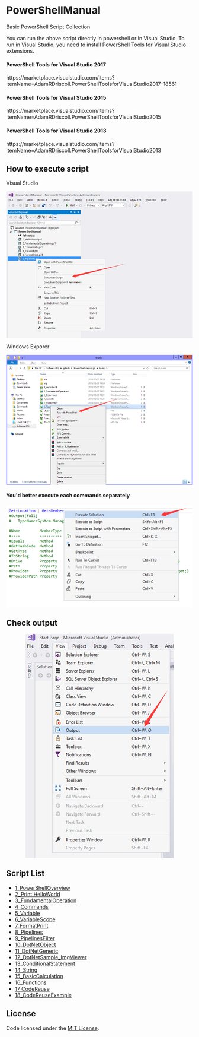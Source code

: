 # PowerShellManual
<p>Basic PowerShell Script Collection</p>

<p>You can run the above script directly in powershell or in Visual Studio. To run in Visual Studio, you need to install PowerShell Tools for Visual Studio extensions.</p>

<h4>PowerShell Tools for Visual Studio 2017</h4>
<p>https://marketplace.visualstudio.com/items?itemName=AdamRDriscoll.PowerShellToolsforVisualStudio2017-18561</p>
<h4>PowerShell Tools for Visual Studio 2015</h4>
<p>https://marketplace.visualstudio.com/items?itemName=AdamRDriscoll.PowerShellToolsforVisualStudio2015</p>
<h4>PowerShell Tools for Visual Studio 2013</h4>
<p>https://marketplace.visualstudio.com/items?itemName=AdamRDriscoll.PowerShellToolsforVisualStudio2013</p>

<h2>How to execute script</h2>
<p>Visual Studio</p>
<p align="center">
 <img align="center" alt="In Visual Studio" 
      src="https://github.com/zhaotianff/PowerShellManual/blob/master/doc/in%20visual%20studio.png" />
</p>
<p>Windows Exporer</p>
<p align="center">
 <img align="center" alt="In Windows Explorer"          src="https://github.com/zhaotianff/PowerShellManual/blob/master/doc/in%20window%20explorer.png" />
</p>
<h4>You'd better execute each commands separately</h4>
<p align="center">
 <img align="center" alt="Execute Selection"          src="https://github.com/zhaotianff/PowerShellManual/blob/master/doc/execute%20selection.png" />
</p>
<h2>Check output</h2>
<p align="center">
 <img align="center" alt="Show Output Window" 
      src="https://github.com/zhaotianff/PowerShellManual/blob/master/doc/show%20output%20window.png" />
</p>

<h2>Script List</h2>

  * [1_PowerShellOverview](001_PowerShellOverview.ps1)
  * [2_Print HelloWorld](002_HelloWorld.ps1)
  * [3_FundamentalOperation](003_FundamentalOperation.ps1)
  * [4_Commands](004_Commands.ps1)
  * [5_Variable](005_Variable.ps1)
  * [6_VariableScope](006_VariableScope.ps1)
  * [7_FormatPrint](007_FormatPrint.ps1)
  * [8_Pipelines](008_Pipelines.ps1)
  * [9_PipelinesFilter](009_PipelineFilter.ps1)
  * [10_DotNetObject](010_DotNetObject.ps1)
  * [11_DotNetGeneric](011_DotNetGeneric.ps1)
  * [12_DotNetSample_ImgViewer](012_DotNetSample_ImgViewer.ps1)
  * [13_ConditionalStatement](013_ConditionalStatement.ps1)
  * [14_String](014_String.ps1)
  * [15_BasicCalculation](015_BasicCalculation.ps1)
  * [16_Functions](016_Functions.ps1)
  * [17_CodeReuse](017_CodeReuse.ps1)
  * [18_CodeReuseExample](018_CodeReuseExample.ps1)

## License

Code licensed under the [MIT License](LICENSE).




